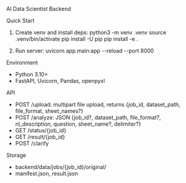 AI Data Scientist Backend

Quick Start

1. Create venv and install deps:
   python3 -m venv .venv
   source .venv/bin/activate
   pip install -U pip
   pip install -e .

2. Run server:
   uvicorn app.main:app --reload --port 8000

Environment
- Python 3.10+
- FastAPI, Uvicorn, Pandas, openpyxl

API
- POST /upload: multipart file upload, returns {job_id, dataset_path, file_format, sheet_names?}
- POST /analyze: JSON {job_id?, dataset_path, file_format?, nl_description, question, sheet_name?, delimiter?}
- GET /status/{job_id}
- GET /result/{job_id}
- POST /clarify

Storage
- backend/data/jobs/{job_id}/original/<file>
- manifest.json, result.json


